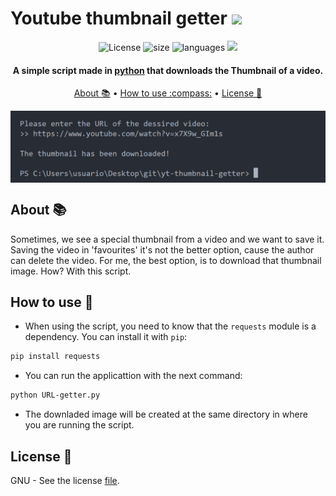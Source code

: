 # Youtube thumbnail getter <img src="https://skillicons.dev/icons?i=python" width="30">

<div id="badges" align="center">
  <a> <img src="https://img.shields.io/github/license/filipondios/yt-thumbnail-getter" alt="License"/> </a>
  <a> <img src="https://img.shields.io/github/repo-size/filipondios/yt-thumbnail-getter" alt="size"> </a>
  <a> <img src="https://img.shields.io/github/languages/top/filipondios/yt-thumbnail-getter" alt="languages"> </a>
  <a> <img src="https://img.shields.io/github/last-commit/filipondios/yt-thumbnail-getter"> </a>
</div>

<div id="info" align="center">
  <h4>A simple script made in <a href="https://es.wikipedia.org/wiki/Python">python</a> that downloads the Thumbnail of a video.</h4>  
</div>

<p align="center">
  <a href="#about">About 📚</a> •
  <a href="#use">How to use :compass:</a> •
  <a href="#license">License 📜</a>
</p>

<img src="preview.png" align="center">

<a name="about"></a>
## About 📚
Sometimes, we see a special thumbnail from a video and we want to save it. Saving the video in 'favourites' it's not the better option, cause the author can delete the video. For me, the best option, is to download that thumbnail image. How? With this script.

<a name="use"></a>
## How to use :compass:
- When using the script, you need to know that the ``requests`` module is a dependency. You can install it with ``pip``:
```bash
pip install requests
```
- You can run the applicattion with the next command:
```bash
python URL-getter.py
```
- The downladed image will be created at the same directory in where you are running the script.

<a name="license"></a>
## License 📜
GNU - See the license <a href="LICENSE">file</a>.

